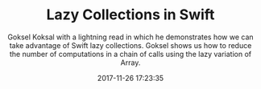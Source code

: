 ---
title: "Lazy Collections in Swift"
subtitle: "Goksel Koksal with a lightning read in which he demonstrates how we can take advantage of Swift lazy collections. Goksel shows us how to reduce the number of computations in a chain of calls using the lazy variation of Array."
tags: ["lazy","collection"]
link: "https://theswiftpost.co/lightning-read-1-lazy-collections-swift/"
date: "2017-11-26 17:23:35"
---